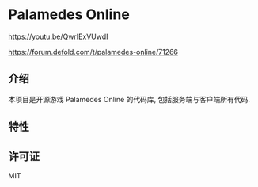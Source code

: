 # Palamedes Online

https://youtu.be/QwrIExVUwdI

https://forum.defold.com/t/palamedes-online/71266

## 介绍

本项目是开源游戏 Palamedes Online 的代码库, 包括服务端与客户端所有代码.

## 特性


## 许可证

MIT
